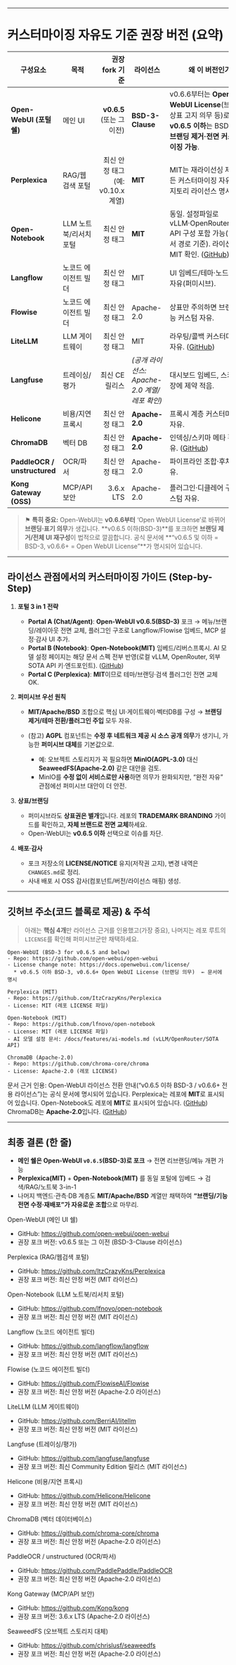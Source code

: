 
---

# 커스터마이징 자유도 기준 권장 버전 (요약)

| 구성요소                         | 목적             |              권장 fork 기준 | 라이선스                             | 왜 이 버전인가                                                                                             |
| ---------------------------- | -------------- | ----------------------: | -------------------------------- | ---------------------------------------------------------------------------------------------------- |
| **Open-WebUI (포털 쉘)**        | 메인 UI          |    **v0.6.5** (또는 그 이전) | **BSD-3-Clause**                 | v0.6.6부터는 **Open WebUI License**(브랜딩·상표 고지 의무 등)로 변경. **v0.6.5 이하**는 BSD-3로 **브랜딩 제거·전면 커스터마이징 가능**. |
| **Perplexica**               | RAG/웹검색 포털     | 최신 안정 태그(예: v0.10.x 계열) | **MIT**                          | MIT는 재라이선싱 제외 모든 커스터마이징 자유. 레포지토리 라이선스 명시.                                                           |
| **Open-Notebook**            | LLM 노트북/리서치 포털 |                최신 안정 태그 | **MIT**                          | 동일. 설정파일로 vLLM·OpenRouter·SOTA API 구성 포함 가능(해당 문서 경로 기준). 라이선스 MIT 확인. ([GitHub][1])                 |
| **Langflow**                 | 노코드 에이전트 빌더    |                최신 안정 태그 | MIT                              | UI 임베드/테마·노드 추가 자유(퍼미시브).                                                                            |
| **Flowise**                  | 노코드 에이전트 빌더    |                최신 안정 태그 | Apache-2.0                       | 상표만 주의하면 브랜딩·기능 커스텀 자유.                                                                              |
| **LiteLLM**                  | LLM 게이트웨이      |                최신 안정 태그 | MIT                              | 라우팅/콜백 커스터마이징 자유. ([GitHub][2])                                                                      |
| **Langfuse**                 | 트레이싱/평가        |               최신 CE 릴리스 | *(공개 라이선스: Apache-2.0 계열/레포 확인)* | 대시보드 임베드, 스키마 확장에 제약 적음.                                                                             |
| **Helicone**                 | 비용/지연 프록시      |                최신 안정 태그 | **Apache-2.0**                | 프록시 계층 커스터마이징 자유.                                                                                    |
| **ChromaDB**                 | 벡터 DB          |                최신 안정 태그 | **Apache-2.0**                   | 인덱싱/스키마 메타 확장 자유. ([GitHub][3])                                                                      |
| **PaddleOCR / unstructured** | OCR/파서         |                최신 안정 태그 | Apache-2.0                       | 파이프라인 조합·후처리 자유.                                                                                     |
| **Kong Gateway (OSS)**       | MCP/API 보안     |               3.6.x LTS | Apache-2.0                       | 플러그인·디클레어 구성 커스텀 자유.                                                                                 |

> ⚑ **특히 중요:** Open-WebUI는 **v0.6.6부터** ‘Open WebUI License’로 바뀌어 **브랜딩·표기 의무**가 생깁니다. **v0.6.5 이하(BSD-3)**를 포크하면 **브랜딩 제거/전체 UI 재구성**이 법적으로 깔끔합니다. 공식 문서에 **“v0.6.5 및 이하 = BSD-3, v0.6.6+ = Open WebUI License”**가 명시되어 있습니다.

---

## 라이선스 관점에서의 커스터마이징 가이드 (Step-by-Step)

1. **포털 3 in 1 전략**

   * **Portal A (Chat/Agent)**: **Open-WebUI v0.6.5(BSD-3)** 포크 → 메뉴/브랜딩/레이아웃 전면 교체, 플러그인 구조로 Langflow/Flowise 임베드, MCP 설정·감사 UI 추가.
   * **Portal B (Notebook)**: **Open-Notebook(MIT)** 임베드/리버스프록시. AI 모델 설정 페이지는 해당 문서 스펙 전부 반영(로컬 vLLM, OpenRouter, 외부 SOTA API 키·엔드포인트). ([GitHub][1])
   * **Portal C (Perplexica)**: **MIT**이므로 테마/브랜딩·검색 플러그인 전면 교체 OK.

2. **퍼미시브 우선 원칙**

   * **MIT/Apache/BSD** 조합으로 핵심 UI·게이트웨이·벡터DB를 구성 → **브랜딩 제거/테마 전환/플러그인 주입** 모두 자유.
   * (참고) **AGPL** 컴포넌트는 **수정 후 네트워크 제공 시 소스 공개 의무**가 생기니, 가능한 **퍼미시브 대체**를 기본값으로.

     * 예: 오브젝트 스토리지가 꼭 필요하면 **MinIO(AGPL-3.0)** 대신 **SeaweedFS(Apache-2.0)** 같은 대안을 검토.
     * MinIO를 **수정 없이 서비스로만 사용**하면 의무가 완화되지만, “완전 자유” 관점에선 퍼미시브 대안이 더 안전.

3. **상표/브랜딩**

   * 퍼미시브라도 **상표권은 별개**입니다. 레포의 **TRADEMARK**·**BRANDING** 가이드를 확인하고, **자체 브랜드로 전면 교체**하세요.
   * Open-WebUI는 **v0.6.5 이하** 선택으로 이슈를 차단.

4. **배포·감사**

   * 포크 저장소의 **LICENSE/NOTICE** 유지(저작권 고지), 변경 내역은 `CHANGES.md`로 정리.
   * 사내 배포 시 OSS 감사(컴포넌트/버전/라이선스 매핑) 생성.

---

## 깃허브 주소(코드 블록로 제공) & 주석

> 아래는 **핵심 4개**만 라이선스 근거를 인용했고(가장 중요), 나머지는 레포 루트의 `LICENSE`를 확인해 퍼미시브군만 채택하세요.

```text
Open-WebUI (BSD-3 for v0.6.5 and below)
- Repo: https://github.com/open-webui/open-webui
- License change note: https://docs.openwebui.com/license/
  * v0.6.5 이하 BSD-3, v0.6.6+ Open WebUI License (브랜딩 의무)  ← 문서에 명시

Perplexica (MIT)
- Repo: https://github.com/ItzCrazyKns/Perplexica
- License: MIT (레포 LICENSE 파일)

Open-Notebook (MIT)
- Repo: https://github.com/lfnovo/open-notebook
- License: MIT (레포 LICENSE 파일)
- AI 모델 설정 문서: /docs/features/ai-models.md (vLLM/OpenRouter/SOTA API)

ChromaDB (Apache-2.0)
- Repo: https://github.com/chroma-core/chroma
- License: Apache-2.0 (레포 LICENSE)
```

문서 근거 인용: Open-WebUI 라이선스 전환 안내(“v0.6.5 이하 BSD-3 / v0.6.6+ 전용 라이선스”)는 공식 문서에 명시되어 있습니다.
Perplexica는 레포에 **MIT**로 표시되어 있습니다.
Open-Notebook도 레포에 **MIT**로 표시되어 있습니다. ([GitHub][1])
ChromaDB는 **Apache-2.0**입니다. ([GitHub][3])

---

## 최종 결론 (한 줄)

* **메인 쉘은 Open-WebUI `v0.6.5`(BSD-3)로 포크** → 전면 리브랜딩/메뉴 개편 가능
* **Perplexica(MIT)** + **Open-Notebook(MIT)** 를 동일 포털에 임베드 → 검색/RAG/노트북 3-in-1
* 나머지 백엔드·관측·DB 계층도 **MIT/Apache/BSD** 계열만 채택하여 **“브랜딩/기능 전면 수정·재배포”가 자유로운 조합**으로 마무리.

[1]: https://github.com/lfnovo/open-notebook "GitHub - lfnovo/open-notebook: An Open Source implementation of Notebook LM with more flexibility and features"
[2]: https://github.com/BerriAI/litellm "GitHub - BerriAI/litellm: Python SDK, Proxy Server (LLM Gateway) to call 100+ LLM APIs in OpenAI format - [Bedrock, Azure, OpenAI, VertexAI, Cohere, Anthropic, Sagemaker, HuggingFace, Replicate, Groq]"
[3]: https://github.com/chroma-core/chroma "GitHub - chroma-core/chroma: Open-source search and retrieval database for AI applications."


Open-WebUI (메인 UI 쉘)
- GitHub: https://github.com/open-webui/open-webui
- 권장 포크 버전: v0.6.5 또는 그 이전 (BSD-3-Clause 라이선스)

Perplexica (RAG/웹검색 포털)
- GitHub: https://github.com/ItzCrazyKns/Perplexica
- 권장 포크 버전: 최신 안정 버전 (MIT 라이선스)

Open-Notebook (LLM 노트북/리서치 포털)
- GitHub: https://github.com/lfnovo/open-notebook
- 권장 포크 버전: 최신 안정 버전 (MIT 라이선스)

Langflow (노코드 에이전트 빌더)
- GitHub: https://github.com/langflow/langflow
- 권장 포크 버전: 최신 안정 버전 (MIT 라이선스)

Flowise (노코드 에이전트 빌더)
- GitHub: https://github.com/FlowiseAI/Flowise
- 권장 포크 버전: 최신 안정 버전 (Apache-2.0 라이선스)

LiteLLM (LLM 게이트웨이)
- GitHub: https://github.com/BerriAI/litellm
- 권장 포크 버전: 최신 안정 버전 (MIT 라이선스)

Langfuse (트레이싱/평가)
- GitHub: https://github.com/langfuse/langfuse
- 권장 포크 버전: 최신 Community Edition 릴리스 (MIT 라이선스)

Helicone (비용/지연 프록시)
- GitHub: https://github.com/Helicone/Helicone
- 권장 포크 버전: 최신 안정 버전 (MIT 라이선스)

ChromaDB (벡터 데이터베이스)
- GitHub: https://github.com/chroma-core/chroma
- 권장 포크 버전: 최신 안정 버전 (Apache-2.0 라이선스)

PaddleOCR / unstructured (OCR/파서)
- GitHub: https://github.com/PaddlePaddle/PaddleOCR
- 권장 포크 버전: 최신 안정 버전 (Apache-2.0 라이선스)

Kong Gateway (MCP/API 보안)
- GitHub: https://github.com/Kong/kong
- 권장 포크 버전: 3.6.x LTS (Apache-2.0 라이선스)

SeaweedFS (오브젝트 스토리지 대체)
- GitHub: https://github.com/chrislusf/seaweedfs
- 권장 포크 버전: 최신 안정 버전 (Apache-2.0 라이선스)
